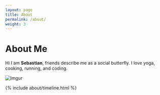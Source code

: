 ```yaml
---
layout: page
title: About
permalink: /about/
weight: 3
---
```


# **About Me**

Hi I am **Sebastian**, friends describe me as a social butterfly. I love yoga, cooking, running, and coding.

![Imgur](https://i.imgur.com/m4jlWgEm.jpg)

<div class="row">
{% include about/timeline.html %}
</div>
